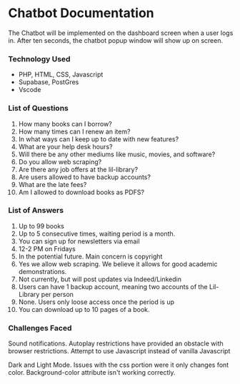 # Chatbot Documentation
The Chatbot will be implemented on the dashboard screen when a user logs in. After ten seconds, the chatbot popup window will show up on screen. 

### Technology Used

- PHP, HTML, CSS, Javascript
- Supabase, PostGres
- Vscode

### List of Questions

1. How many books can I borrow?
2. How many times can I renew an item?
3. In what ways can I keep up to date with new features?
4. What are your help desk hours?
5. Will there be any other mediums like music, movies, and software?
6. Do you allow web scraping?
7. Are there any job offers at the lil-library?
8. Are users allowed to have backup accounts?
9. What are the late fees?
10. Am I allowed to download books as PDFS?

### List of Answers

1. Up to 99 books
2. Up to 5 consecutive times, waiting period is a month.
3. You can sign up for newsletters via email
4. 12-2 PM on Fridays
5. In the potential future. Main concern is copyright
6. Yes we allow web scraping. We believe it allows for good academic demonstrations.
7. Not currently, but will post updates via Indeed/Linkedin
8. Users can have 1 backup account, meaning two accounts of the Lil-Library per person
9. None. Users only loose access once the period is up
10. You can download up to 10 pages of a book. 

### Challenges Faced

Sound notifications. Autoplay restrictions have provided an obstacle with browser restrictions. Attempt to use Javascript instead of vanilla Javascript

Dark and Light Mode. Issues with the css portion were it only changes font color. Background-color attribute isn't working correctly. 

